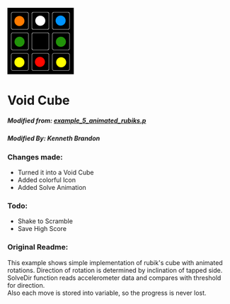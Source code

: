 ![Void](../../images/Void-150x150.png) 
# Void Cube
##### Modified from: [example_5_animated_rubiks.p](http://www.futurocube.com/sdk/)
##### Modified By: Kenneth Brandon  

### Changes made:
* Turned it into a Void Cube
* Added colorful Icon
* Added Solve Animation

### Todo:
* Shake to Scramble
* Save High Score

### Original Readme:
This example shows simple implementation of rubik's cube with animated rotations.
Direction of rotation is determined by inclination of tapped side. SolveDir function
reads accelerometer data and compares with threshold for direction.  
Also each move is stored into variable, so the progress is never lost.   
